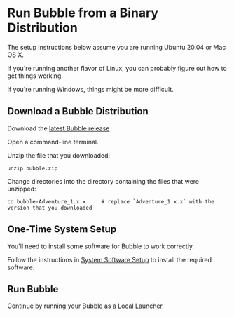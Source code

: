Run Bubble from a Binary Distribution
=====================================
The setup instructions below assume you are running Ubuntu 20.04 or Mac OS X.

If you're running another flavor of Linux, you can probably figure out how to get things working.

If you're running Windows, things might be more difficult.

## Download a Bubble Distribution
Download the [latest Bubble release](https://jenkins.bubblev.org/public/releases/bubble/latest/bubble.zip)

Open a command-line terminal.

Unzip the file that you downloaded:

    unzip bubble.zip

Change directories into the directory containing the files that were unzipped:

    cd bubble-Adventure_1.x.x     # replace `Adventure_1.x.x` with the version that you downloaded

## One-Time System Setup
You'll need to install some software for Bubble to work correctly.

Follow the instructions in [System Software Setup](system-software.md) to install the required software. 

## Run Bubble
Continue by running your Bubble as a [Local Launcher](local-launcher.md).
